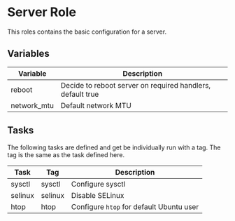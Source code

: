 # Server Role

This roles contains the basic configuration for a server.

## Variables

| Variable    | Description                                                |
| ----------- | ---------------------------------------------------------- |
| reboot      | Decide to reboot server on required handlers, default true |
| network_mtu | Default network MTU                                        |

## Tasks

The following tasks are defined and get be individually run with a tag. The tag is the same as the task defined here.

| Task    | Tag     | Description                              |
| ------- | ------- | ---------------------------------------- |
| sysctl  | sysctl  | Configure sysctl                         |
| selinux | selinux | Disable SELinux                          |
| htop    | htop    | Configure `htop` for default Ubuntu user |
